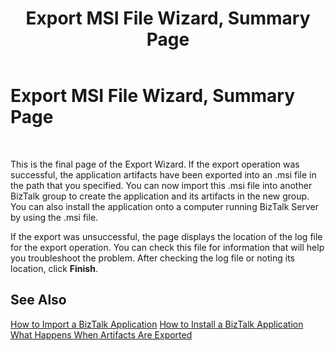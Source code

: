 ﻿---
title: Export MSI File Wizard, Summary Page
TOCTitle: Export MSI File Wizard, Summary Page
ms:assetid: 0b68aef0-c272-4126-ba07-e4b854aad919
ms:mtpsurl: https://msdn.microsoft.com/library/Aa547247(v=BTS.80)
ms:contentKeyID: 51526131
ms.date: 08/30/2017
mtps_version: v=BTS.80
f1_keywords:
- bts10.appdeploy.app.export.results
---

# Export MSI File Wizard, Summary Page

 

This is the final page of the Export Wizard. If the export operation was successful, the application artifacts have been exported into an .msi file in the path that you specified. You can now import this .msi file into another BizTalk group to create the application and its artifacts in the new group. You can also install the application onto a computer running BizTalk Server by using the .msi file.

If the export was unsuccessful, the page displays the location of the log file for the export operation. You can check this file for information that will help you troubleshoot the problem. After checking the log file or noting its location, click **Finish**.

## See Also

[How to Import a BizTalk Application](https://msdn.microsoft.com/library/aa560132\(v=bts.80\))  
[How to Install a BizTalk Application](https://msdn.microsoft.com/library/aa577503\(v=bts.80\))  
[What Happens When Artifacts Are Exported](https://msdn.microsoft.com/library/aa578034\(v=bts.80\))

